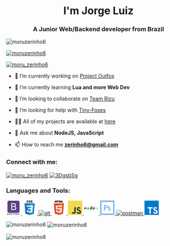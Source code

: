<h1 align="center">I'm Jorge Luiz</h1>
<h3 align="center">A Junior Web/Backend developer from Brazil</h3>

<p align="left"> <img src="https://komarev.com/ghpvc/?username=moruzerinho6&label=Profile%20views&color=0e75b6&style=flat" alt="moruzerinho6" /> </p>

<p align="left"> <a href="https://github.com/ryo-ma/github-profile-trophy"><img src="https://github-profile-trophy.vercel.app/?username=moruzerinho6" alt="moruzerinho6" /></a> </p>

<p align="left"> <a href="https://twitter.com/moru_zerinho6" target="blank"><img src="https://img.shields.io/twitter/follow/moru_zerinho6?logo=twitter&style=for-the-badge" alt="moru_zerinho6" /></a> </p>

- 🔭 I’m currently working on [Project Outfox](https://projectmoon.dance/)

- 🌱 I’m currently learning **Lua and more Web Dev**

- 👯 I’m looking to collaborate on [Team Rizu](https://github.com/TeamRizu)

- 🤝 I’m looking for help with [Tiny-Foxes](https://github.com/Tiny-Foxes)

- 👨‍💻 All of my projects are available at [here](https://github.com/moruzerinho6?tab=repositories)

- 💬 Ask me about **NodeJS, JavaScript**

- 📫 How to reach me **zerinho6@gmail.com**

<h3 align="left">Connect with me:</h3>
<p align="left">
<a href="https://twitter.com/moru_zerinho6" target="blank"><img align="center" src="https://raw.githubusercontent.com/rahuldkjain/github-profile-readme-generator/master/src/images/icons/Social/twitter.svg" alt="moru_zerinho6" height="30" width="40" /></a>
<a href="https://discord.gg/3DgsbSg" target="blank"><img align="center" src="https://raw.githubusercontent.com/rahuldkjain/github-profile-readme-generator/master/src/images/icons/Social/discord.svg" alt="3DgsbSg" height="30" width="40" /></a>
</p>

<h3 align="left">Languages and Tools:</h3>
<p align="left"> <a href="https://getbootstrap.com" target="_blank"> <img src="https://raw.githubusercontent.com/devicons/devicon/master/icons/bootstrap/bootstrap-plain-wordmark.svg" alt="bootstrap" width="40" height="40"/> </a> <a href="https://www.w3schools.com/css/" target="_blank"> <img src="https://raw.githubusercontent.com/devicons/devicon/master/icons/css3/css3-original-wordmark.svg" alt="css3" width="40" height="40"/> </a> <a href="https://git-scm.com/" target="_blank"> <img src="https://www.vectorlogo.zone/logos/git-scm/git-scm-icon.svg" alt="git" width="40" height="40"/> </a> <a href="https://www.w3.org/html/" target="_blank"> <img src="https://raw.githubusercontent.com/devicons/devicon/master/icons/html5/html5-original-wordmark.svg" alt="html5" width="40" height="40"/> </a> <a href="https://developer.mozilla.org/en-US/docs/Web/JavaScript" target="_blank"> <img src="https://raw.githubusercontent.com/devicons/devicon/master/icons/javascript/javascript-original.svg" alt="javascript" width="40" height="40"/> </a> <a href="https://nodejs.org" target="_blank"> <img src="https://raw.githubusercontent.com/devicons/devicon/master/icons/nodejs/nodejs-original-wordmark.svg" alt="nodejs" width="40" height="40"/> </a> <a href="https://www.photoshop.com/en" target="_blank"> <img src="https://raw.githubusercontent.com/devicons/devicon/master/icons/photoshop/photoshop-line.svg" alt="photoshop" width="40" height="40"/> </a> <a href="https://postman.com" target="_blank"> <img src="https://www.vectorlogo.zone/logos/getpostman/getpostman-icon.svg" alt="postman" width="40" height="40"/> </a> <a href="https://www.typescriptlang.org/" target="_blank"> <img src="https://raw.githubusercontent.com/devicons/devicon/master/icons/typescript/typescript-original.svg" alt="typescript" width="40" height="40"/> </a> </p>

<p><img align="left" src="https://github-readme-stats.vercel.app/api/top-langs?username=moruzerinho6&show_icons=true&locale=en&layout=compact" alt="moruzerinho6" /></p>

<p>&nbsp;<img align="center" src="https://github-readme-stats.vercel.app/api?username=moruzerinho6&show_icons=true&locale=en" alt="moruzerinho6" /></p>

<p><img align="center" src="https://github-readme-streak-stats.herokuapp.com/?user=moruzerinho6&theme=default" alt="moruzerinho6" /></p>
